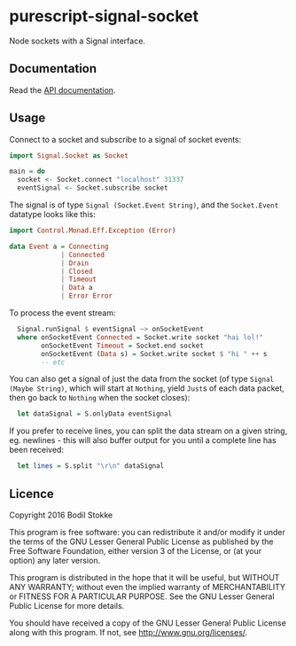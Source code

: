 # purescript-signal-socket

Node sockets with a Signal interface.

## Documentation

Read the [API documentation](https://pursuit.purescript.org/packages/purescript-signal-socket/).

## Usage

Connect to a socket and subscribe to a signal of socket events:

```purescript
import Signal.Socket as Socket

main = do
  socket <- Socket.connect "localhost" 31337
  eventSignal <- Socket.subscribe socket
```

The signal is of type `Signal (Socket.Event String)`, and the
`Socket.Event` datatype looks like this:

```purescript
import Control.Monad.Eff.Exception (Error)

data Event a = Connecting
             | Connected
             | Drain
             | Closed
             | Timeout
             | Data a
             | Error Error
```

To process the event stream:

```purescript
  Signal.runSignal $ eventSignal ~> onSocketEvent
  where onSocketEvent Connected = Socket.write socket "hai lol!"
        onSocketEvent Timeout = Socket.end socket
        onSocketEvent (Data s) = Socket.write socket $ "hi " ++ s
        -- etc
```

You can also get a signal of just the data from the socket (of type
`Signal (Maybe String)`, which will start at `Nothing`, yield `Just`s
of each data packet, then go back to `Nothing` when the socket
closes):

```purescript
  let dataSignal = S.onlyData eventSignal
```

If you prefer to receive lines, you can split the data stream on a
given string, eg. newlines - this will also buffer output for you
until a complete line has been received:

```purescript
  let lines = S.split "\r\n" dataSignal
```

## Licence

Copyright 2016 Bodil Stokke

This program is free software: you can redistribute it and/or modify
it under the terms of the GNU Lesser General Public License as
published by the Free Software Foundation, either version 3 of the
License, or (at your option) any later version.

This program is distributed in the hope that it will be useful, but
WITHOUT ANY WARRANTY; without even the implied warranty of
MERCHANTABILITY or FITNESS FOR A PARTICULAR PURPOSE. See the GNU
Lesser General Public License for more details.

You should have received a copy of the GNU Lesser General Public
License along with this program. If not, see
<http://www.gnu.org/licenses/>.

